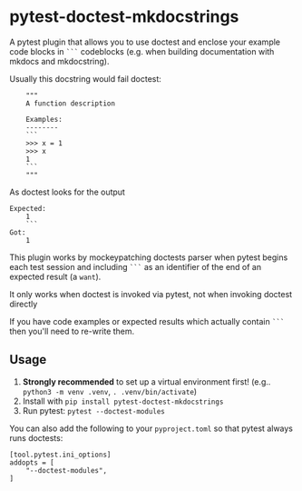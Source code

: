 # pytest-doctest-mkdocstrings

A pytest plugin that allows you to use doctest and enclose your example code blocks in ` ``` ` codeblocks (e.g. when building documentation with mkdocs and mkdocstring).

Usually this docstring would fail doctest:

```
    """
    A function description

    Examples:
    --------
    ```
    >>> x = 1
    >>> x
    1
    ```
    """
```

As doctest looks for the output
```
Expected:
    1
    ```
Got:
    1
```

This plugin works by mockeypatching doctests parser when pytest begins each test session and including ` ``` ` as an identifier of the end of an expected result (a `want`).

It only works when doctest is invoked via pytest, not when invoking doctest directly

If you have code examples or expected results which actually contain ` ``` ` then you'll need to re-write them.

## Usage

1. **Strongly recommended** to set up a virtual environment first! (e.g.. `python3 -m venv .venv`, `. .venv/bin/activate`)
1. Install with `pip install pytest-doctest-mkdocstrings`
1. Run pytest: `pytest --doctest-modules`

You can also add the following to your `pyproject.toml` so that pytest always runs doctests:
```
[tool.pytest.ini_options]
addopts = [
    "--doctest-modules",
]
```